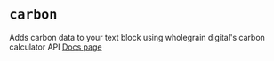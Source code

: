 # `carbon`

Adds carbon data to your text block using wholegrain digital's carbon calculator API
[Docs page](greenvision.media/docs/scripting/#carbon)
